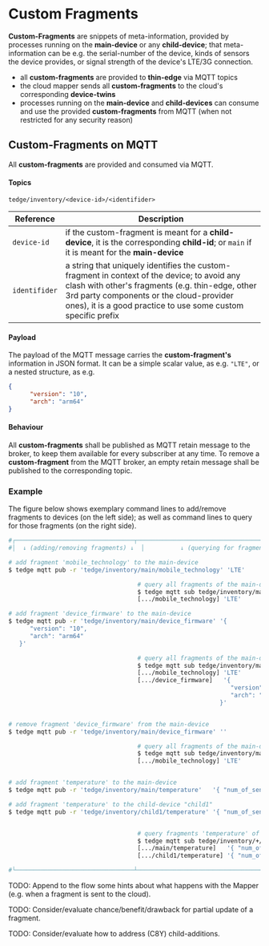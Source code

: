 # Custom Fragments

**Custom-Fragments** are snippets of meta-information, provided by processes running on the **main-device** or any **child-device**;
that meta-information can be e.g. the serial-number of the device, kinds of sensors the device provides, or signal strength of the device's LTE/3G connection.

* all **custom-fragments** are provided to **thin-edge** via MQTT topics
* the cloud mapper sends all **custom-fragments** to the cloud's corresponding **device-twins**
* processes running on the **main-device** and **child-devices** can consume and use the provided **custom-fragments** from MQTT (when not restricted for any security reason)

## Custom-Fragments on MQTT

All **custom-fragments** are provided and consumed via MQTT.


#### Topics

```cjson
tedge/inventory/<device-id>/<identifider>
```

|Reference     | Description|
| ------------ | ---------- |
|`device-id`   | if the custom-fragment is meant for a **child-device**, it is the corresponding **child-id**; or `main` if it is meant for the **main-device**|
|`identifider` | a string that uniquely identifies the custom-fragment in context of the device; to avoid any clash with other's fragments (e.g. thin-edge, other 3rd party components or the cloud-provider ones), it is a good practice to use some custom specific prefix|

#### Payload

The payload of the MQTT message carries the **custom-fragment's** information in JSON format.
It can be a simple scalar value, as e.g. `"LTE"`, or a nested structure, as e.g.
```json
{
      "version": "10",
      "arch": "arm64"
}
```

#### Behaviour

All **custom-fragments** shall be published as MQTT retain message to the broker, to keep them available for every subscriber at any time.
To remove a **custom-fragment** from the MQTT broker, an empty retain message shall be published to the corresponding topic.


### Example

The figure below shows exemplary command lines to add/remove fragments to devices (on the left side);
as well as command lines to query for those fragments (on the right side).


```bash
#┌─────────────────────────────────┬──────────────────────────────────────────────────┐
#│  ↓ (adding/removing fragments) ↓  │          ↓ (querying for fragments) ↓          │

# add fragment 'mobile_technology' to the main-device
$ tedge mqtt pub -r 'tedge/inventory/main/mobile_technology' 'LTE'

                                    # query all fragments of the main-device
                                    $ tedge mqtt sub tedge/inventory/main/#
                                    [.../mobile_technology] 'LTE'

# add fragment 'device_firmware' to the main-device
$ tedge mqtt pub -r 'tedge/inventory/main/device_firmware' '{
      "version": "10",
      "arch": "arm64"
   }'

                                    # query all fragments of the main-device
                                    $ tedge mqtt sub tedge/inventory/main/#
                                    [.../mobile_technology] 'LTE'
                                    [.../device_firmware]   '{
                                                              "version": "10",
                                                              "arch": "arm64"
                                                           }'


# remove fragment 'device_firmware' from the main-device
$ tedge mqtt pub -r 'tedge/inventory/main/device_firmware' ''

                                    # query all fragments of the main-device
                                    $ tedge mqtt sub tedge/inventory/main/#
                                    [.../mobile_technology] 'LTE'


# add fragment 'temperature' to the main-device
$ tedge mqtt pub -r 'tedge/inventory/main/temperature'   '{ "num_of_sensors": 1 }'

# add fragment 'temperature' to the child-device "child1"
$ tedge mqtt pub -r 'tedge/inventory/child1/temperature' '{ "num_of_sensors": 3 }'


                                    # query fragments 'temperature' of all devices
                                    $ tedge mqtt sub tedge/inventory/+/temperature
                                    [.../main/temperature]   '{ "num_of_sensors": 1 }'
                                    [.../child1/temperature] '{ "num_of_sensors": 3 }'

#└─────────────────────────────────┴──────────────────────────────────────────────────┘
```

TODO: Append to the flow some hints about what happens with the Mapper (e.g. when a fragment is sent to the cloud).

TODO: Consider/evaluate chance/benefit/drawback for partial update of a fragment.

TODO: Consider/evaluate how to address (C8Y) child-additions.
